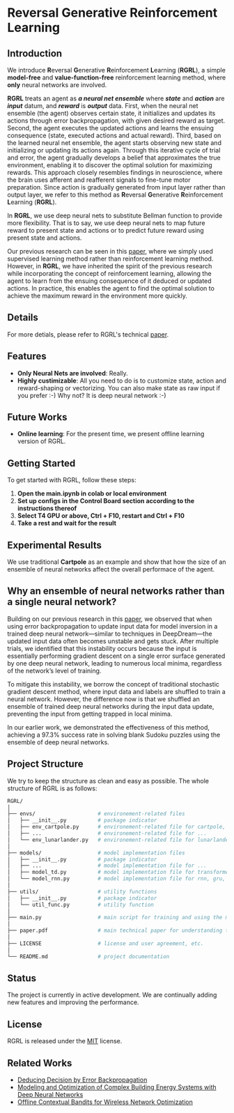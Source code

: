 # Reversal Generative Reinforcement Learning
## Introduction
We introduce **R**eversal **G**enerative **R**einforcement **L**earning (**RGRL**), a simple **model-free** and **value-function-free** reinforcement learning method, where **only** neural networks are involved.

**RGRL** treats an agent as ***a neural net ensemble*** where ***state*** and ***action*** are ***input*** datum, and ***reward*** is ***output*** data. First, when the neural net ensemble (the agent) observes certain state, it initializes and updates its actions through error backpropagation, with given desired reward as target. Second, the agent executes the updated actions and learns the ensuing consequence (state, executed actions and actual reward). Third, based on the learned neural net ensemble, the agent starts observing new state and initializing or updating its actions again. Through this iterative cycle of trial and error, the agent gradually develops a belief that approximates the true environment, enabling it to discover the optimal solution for maximizing rewards. This approach closely resembles findings in neuroscience, where the brain uses afferent and reafferent signals to fine-tune motor preparation. Since action is gradually generated from input layer rather than output layer, we refer to this method as **R**eversal **G**enerative **R**einforcement **L**earning (**RGRL**).

In **RGRL**, we use deep neural nets to substitute Bellman function to provide more flexibility. That is to say, we use deep neural nets to map future reward to present state and actions or to predict future reward using present state and actions.

Our previous research can be seen in this [paper](https://ala2022.github.io/papers/ALA2022_paper_4.pdf), where we simply used supervised learning method rather than reinforcement learning method. However, in **RGRL**, we have inherited the spirit of the previous research while incorporating the concept of reinforcement learning, allowing the agent to learn from the ensuing consequence of it deduced or updated actions. In practice, this enables the agent to find the optimal solution to achieve the maximum reward in the environment more quickly.

## Details
For more detials, please refer to RGRL's technical [paper](https://github.com/Brownwang0426/RGRL/blob/main/paper.pdf).

## Features
- **Only Neural Nets are involved**: Really.
- **Highly custimizable**: All you need to do is to customize state, action and reward-shaping or vectorizing. You can also make state as raw input if you prefer :-) Why not? It is deep neural network :-) 

## Future Works
- **Online learning**: For the present time, we present offline learning version of RGRL.

## Getting Started
To get started with RGRL, follow these steps:

1. **Open the main.ipynb in colab or local environment**
2. **Set up configs in the Control Board section according to the instructions thereof**
3. **Select T4 GPU or above, Ctrl + F10, restart and Ctrl + F10**
4. **Take a rest and wait for the result**

## Experimental Results
We use traditional **Cartpole** as an example and show that how the size of an ensemble of neural networks affect the overall performace of the agent.

## Why an ensemble of neural networks rather than a single neural network?

Building on our previous research in this [paper](https://ala2022.github.io/papers/ALA2022_paper_4.pdf), we observed that when using error backpropagation to update input data for model inversion in a trained deep neural network—similar to techniques in DeepDream—the updated input data often becomes unstable and gets stuck. After multiple trials, we identified that this instability occurs because the input is essentially performing gradient descent on a single error surface generated by one deep neural network, leading to numerous local minima, regardless of the network’s level of training.

To mitigate this instability, we borrow the concept of traditional stochastic gradient descent method, where input data and labels are shuffled to train a neural network. However, the difference now is that we shuffled an ensemble of trained deep neural networks during the input data update, preventing the input from getting trapped in local minima.

In our earlier work, we demonstrated the effectiveness of this method, achieving a 97.3% success rate in solving blank Sudoku puzzles using the ensemble of deep neural networks.

## Project Structure

We try to keep the structure as clean and easy as possible. The whole structure of RGRL is as follows:

```bash
RGRL/
│
├── envs/                    # environement-related files
│   ├── __init__.py          # package indicator
│   ├── env_cartpole.py      # environement-related file for cartpole, such as vectorizing state, actions and reward
│   ├── ...                  # environement-related file for ...
│   └── env_lunarlander.py   # environement-related file for lunarlander, such as vectorizing state, actions and reward
│
├── models/                  # model implementation files
│   ├── __init__.py          # package indicator
│   ├── ...                  # model implementation file for ...
│   ├── model_td.py          # model implementation file for transformer decoder 
│   └── model_rnn.py         # model implementation file for rnn, gru, lstm
│
├── utils/                   # utility functions
│   ├── __init__.py          # package indicator
│   └── util_func.py         # utility function 
│
├── main.py                  # main script for training and using the model
│
├── paper.pdf                # main technical paper for understanding the mechansim behind RGRL
│
├── LICENSE                  # license and user agreement, etc.
│
└── README.md                # project documentation
```

## Status
The project is currently in active development. We are continually adding new features and improving the performance.

## License
RGRL is released under the [MIT](https://github.com/Brownwang0426/RGRL/blob/main/LICENSE) license.

## Related Works
- [Deducing Decision by Error Backpropagation](https://ala2022.github.io/papers/ALA2022_paper_4.pdf)
- [Modeling and Optimization of Complex Building Energy Systems with Deep Neural Networks](https://ieeexplore.ieee.org/document/8335578)
- [Offline Contextual Bandits for Wireless Network Optimization](https://arxiv.org/abs/2111.08587)





